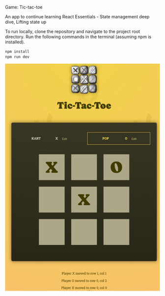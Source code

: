 Game: Tic-tac-toe

An app to continue learning React Essentials - State management deep dive, Lifting state up 

To run locally, clone the repository and navigate to the project root directory. Run the following commands in the terminal (assuming npm is installed).

```bash
npm install
npm run dev
```


![Tic Tac Toe](./src/assets/tic-tac-toe.png)